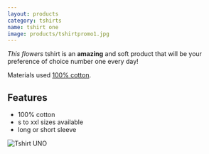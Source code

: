 ```yaml
---
layout: products
category: tshirts
name: tshirt one
image: products/tshirtpromo1.jpg
---
```


*This flowers* tshirt is an **amazing** and soft product that will be your preference of choice number one every day!

Materials used [100% cotton](http://en.wikipedia.org/wiki/Cotton).

## Features

- 100% cotton
- s to xxl sizes available
- long or short sleeve

![Tshirt UNO](http://card0127.github.io/ecommerce-website/images/products/tshirtpromo1.jpg)